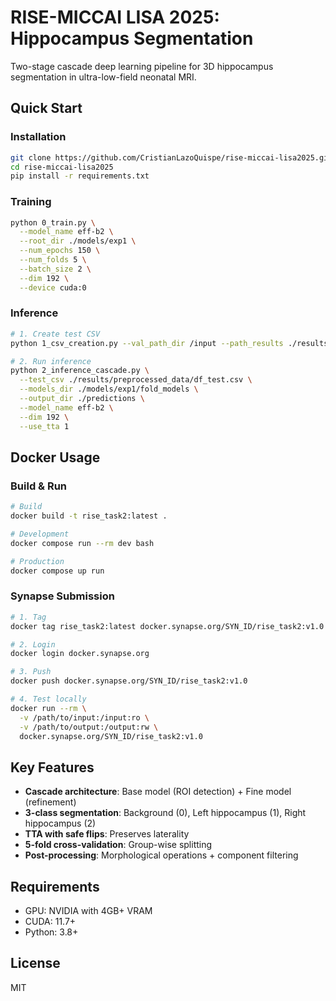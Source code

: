 # RISE-MICCAI LISA 2025: Hippocampus Segmentation

Two-stage cascade deep learning pipeline for 3D hippocampus segmentation in ultra-low-field neonatal MRI.

## Quick Start

### Installation
```bash
git clone https://github.com/CristianLazoQuispe/rise-miccai-lisa2025.git
cd rise-miccai-lisa2025
pip install -r requirements.txt
```

### Training
```bash
python 0_train.py \
  --model_name eff-b2 \
  --root_dir ./models/exp1 \
  --num_epochs 150 \
  --num_folds 5 \
  --batch_size 2 \
  --dim 192 \
  --device cuda:0
```

### Inference
```bash
# 1. Create test CSV
python 1_csv_creation.py --val_path_dir /input --path_results ./results/

# 2. Run inference
python 2_inference_cascade.py \
  --test_csv ./results/preprocessed_data/df_test.csv \
  --models_dir ./models/exp1/fold_models \
  --output_dir ./predictions \
  --model_name eff-b2 \
  --dim 192 \
  --use_tta 1
```

## Docker Usage

### Build & Run
```bash
# Build
docker build -t rise_task2:latest .

# Development
docker compose run --rm dev bash

# Production
docker compose up run
```

### Synapse Submission
```bash
# 1. Tag
docker tag rise_task2:latest docker.synapse.org/SYN_ID/rise_task2:v1.0

# 2. Login
docker login docker.synapse.org

# 3. Push
docker push docker.synapse.org/SYN_ID/rise_task2:v1.0

# 4. Test locally
docker run --rm \
  -v /path/to/input:/input:ro \
  -v /path/to/output:/output:rw \
  docker.synapse.org/SYN_ID/rise_task2:v1.0
```

## Key Features
- **Cascade architecture**: Base model (ROI detection) + Fine model (refinement)
- **3-class segmentation**: Background (0), Left hippocampus (1), Right hippocampus (2)
- **TTA with safe flips**: Preserves laterality
- **5-fold cross-validation**: Group-wise splitting
- **Post-processing**: Morphological operations + component filtering

## Requirements
- GPU: NVIDIA with 4GB+ VRAM
- CUDA: 11.7+
- Python: 3.8+

## License
MIT
